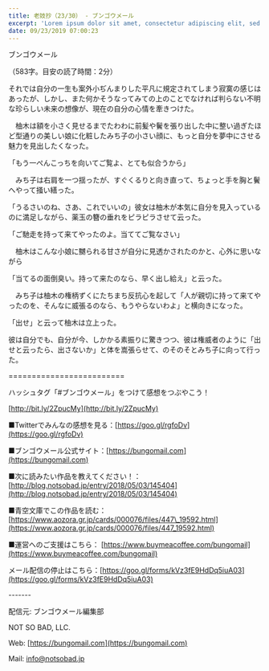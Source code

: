 ```yaml
---
title: 老妓抄（23/30） - ブンゴウメール
excerpt: 'Lorem ipsum dolor sit amet, consectetur adipiscing elit, sed do eiusmod tempor incididunt ut labore et dolore magna aliqua. Praesent elementum facilisis leo vel fringilla est ullamcorper eget. At imperdiet dui accumsan sit amet nulla facilisi morbi tempus.'
date: 09/23/2019 07:00:23
---
```


ブンゴウメール

（583字。目安の読了時間：2分）

それでは自分の一生も案外小ぢんまりした平凡に規定されてしまう寂寞の感じはあったが、しかし、また何かそうなってみての上のことでなければ判らない不明な珍らしい未来の想像が、現在の自分の心情を牽きつけた。

　柚木は額を小さく見せるまでたわわに前髪や鬢を張り出した中に整い過ぎたほど型通りの美しい娘に化粧したみち子の小さい顔に、もっと自分を夢中にさせる魅力を見出したくなった。

「もう一ぺんこっちを向いてご覧よ、とても似合うから」

　みち子は右肩を一つ揺ったが、すぐくるりと向き直って、ちょっと手を胸と鬢へやって掻い繕った。

「うるさいのね、さあ、これでいいの」彼女は柚木が本気に自分を見入っているのに満足しながら、薬玉の簪の垂れをピラピラさせて云った。

「ご馳走を持って来てやったのよ。当ててご覧なさい」

　柚木はこんな小娘に嬲られる甘さが自分に見透かされたのかと、心外に思いながら

「当てるの面倒臭い。持って来たのなら、早く出し給え」と云った。

　みち子は柚木の権柄ずくにたちまち反抗心を起して「人が親切に持って来てやったのを、そんなに威張るのなら、もうやらないわよ」と横向きになった。

「出せ」と云って柚木は立上った。

彼は自分でも、自分が今、しかかる素振りに驚きつつ、彼は権威者のように「出せと云ったら、出さないか」と体を嵩張らせて、のそのそとみち子に向って行った。

\=========================

ハッシュタグ「#ブンゴウメール」をつけて感想をつぶやこう！　

[http://bit.ly/2ZpucMy](http://bit.ly/2ZpucMy)

■Twitterでみんなの感想を見る：[https://goo.gl/rgfoDv](https://goo.gl/rgfoDv)

■ブンゴウメール公式サイト：[https://bungomail.com](https://bungomail.com)

■次に読みたい作品を教えてください！：[http://blog.notsobad.jp/entry/2018/05/03/145404](http://blog.notsobad.jp/entry/2018/05/03/145404)

■青空文庫でこの作品を読む：[https://www.aozora.gr.jp/cards/000076/files/447\_19592.html](https://www.aozora.gr.jp/cards/000076/files/447_19592.html)

■運営へのご支援はこちら： [https://www.buymeacoffee.com/bungomail](https://www.buymeacoffee.com/bungomail)

メール配信の停止はこちら：[https://goo.gl/forms/kVz3fE9HdDq5iuA03](https://goo.gl/forms/kVz3fE9HdDq5iuA03)

\-------

配信元: ブンゴウメール編集部

NOT SO BAD, LLC.

Web: [https://bungomail.com](https://bungomail.com)

Mail: info@notsobad.jp